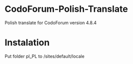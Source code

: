 # CodoForum-Polish-Translate

Polish translate for CodoForum version 4.8.4 

# Instalation

Put folder pl_PL to /sites/default/locale
<br> 

